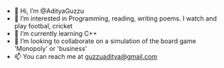 - 👋 Hi, I’m @AdityaGuzzu
- 👀 I’m interested in Programming, reading, writing poems. I watch and play footbal, cricket
- 🌱 I’m currently learning C++
- 💞️ I’m looking to collaborate on a simulation of the board game 'Monopoly' or 'business'
- 📫 You can reach me at guzzuaditya@gmail.com 

<!---
AdityaGuzzu/AdityaGuzzu is a ✨ special ✨ repository because its `README.md` (this file) appears on your GitHub profile.
You can click the Preview link to take a look at your changes.
--->
